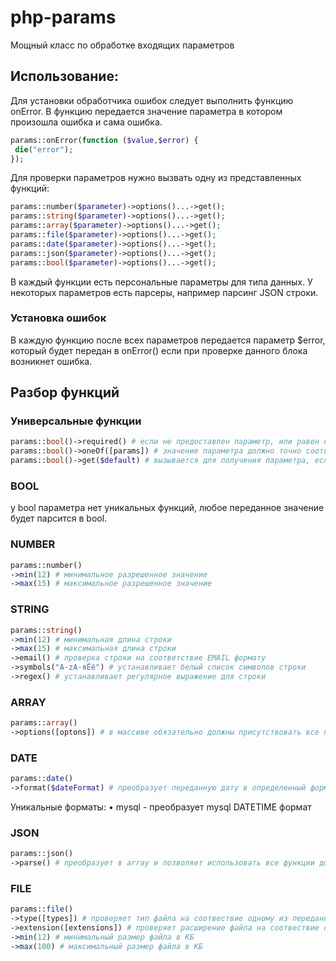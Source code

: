 # php-params
Мощный класс по обработке входящих параметров

## Использование:

Для установки обработчика ошибок следует выполнить функцию onError. В функцию передается значение параметра в котором произошла ошибка и сама ошибка.
```php
params::onError(function ($value,$error) {
 die("error");
});
```

Для проверки параметров нужно вызвать одну из представленных функций:
```php
params::number($parameter)->options()...->get();
params::string($parameter)->options()...->get();
params::array($parameter)->options()...->get();
params::file($parameter)->options()...->get();
params::date($parameter)->options()...->get();
params::json($parameter)->options()...->get();
params::bool($parameter)->options()...->get();
```
В каждый функции есть персональные параметры для типа данных. У некоторых параметров есть парсеры, например парсинг JSON строки. 

### Установка ошибок
В каждую функцию после всех параметров передается параметр $error, который будет передан в onError() если при проверке данного блока возникнет ошибка.

## Разбор функций

### Универсальные функции
```php
params::bool()->required() # если не предоставлен параметр, или равен null, вызывается функция
params::bool()->oneOf([params]) # значение параметра должно точно соответствовать одному из предоставленных
params::bool()->get($default) # вызывается для получения параметра, если параметр не установлен, передает $default
```

### BOOL
у bool параметра нет уникальных функций, любое переданное значение будет парсится в bool.

### NUMBER
```php
params::number()
->min(12) # минимальное разрешенное значение
->max(15) # максимальное разрешенное значение
```

### STRING
```php
params::string()
->min(12) # минимальная длина строки
->max(15) # максимальная длина строки
->email() # проверка строки на соответствие EMAIL формату
->symbols("A-zА-яЁё") # устанавливает белый список символов строки
->regex() # устанавливает регулярное выражение для строки
```

### ARRAY
```php
params::array()
->options([optons]) # в массиве обязательно должны присутствовать все переданные параметры
```

### DATE
```php
params::date()
->format($dateFormat) # преобразует переданную дату в определенный формат
```
Уникальные форматы:
• mysql - преобразует mysql DATETIME формат

### JSON
```php
params::json()
->parse() # преобразует в array и позволяет использовать все функции доступные массивам
```

### FILE
```php
params::file()
->type([types]) # проверяет тип файла на соотвествие одному из переданных
->extension([extensions]) # проверяет расширение файла на соотвествие одному из переданных
->min(12) # минимальный размер файла в КБ
->max(100) # максимальный размер файла в КБ
```





